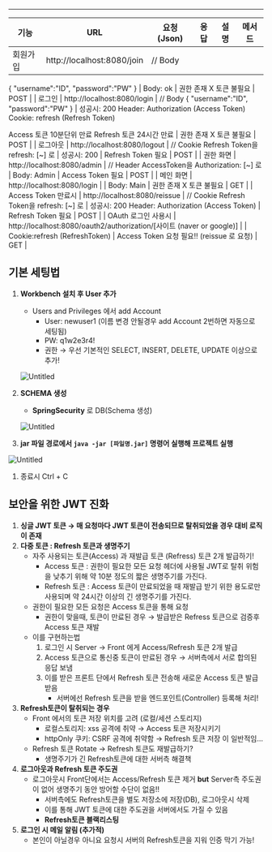 ---

| 기능 | URL | 요청(Json) | 응답 | 설명 | 메서드 |
| --- | --- | --- | --- | --- | --- |
| 회원가입 | http://localhost:8080/join | // Body
{
"username":"ID",
"password":"PW"
} | Body: ok | 권한 존재 X
토큰 불필요 | POST |
| 로그인 | http://localhost:8080/login | // Body
{
"username":"ID",
"password":"PW"
} | 성공시: 200
Header: Authorization (Access Token)
Cookie: refresh (Refresh Token)

Access 토큰 10분단위 만료
Refresh 토큰 24시간 만료  | 권한 존재 X
토큰 불필요 | POST |
| 로그아웃  | http://localhost:8080/logout | // Cookie
Refresh Token을 
refresh: [~] 로 | 성공시: 200 | Refresh Token 필요 | POST |
| 권한 화면  | http://localhost:8080/admin | // Header
AccessToken을 
Authorization: [~] 로 | Body: Admin | Access Token 필요 | POST |
| 메인 화면 | http://localhost:8080/login |  | Body: Main  | 권한 존재 X
토큰 불필요 | GET |
| Access Token 만료시  | http://localhost:8080/reissue | // Cookie
Refresh Token을 
refresh: [~] 로 | 성공시: 200
Header: Authorization (Access Token) | Refresh Token 필요 | POST |
| OAuth 로그인 사용시 | http://localhost:8080/oauth2/authorization/[사이트 (naver or google)] |  | Cookie:refresh (RefreshToken) | Access Token 요청 필요!!
(reissue 로 요청) | GET |

## 기본 세팅법

1. **Workbench 설치 후 User 추가**
    - Users and Privileges 에서 add Account
        - User: newuser1 (이름 변경 안될경우 add Account 2번하면 자동으로 세팅됨)
        - PW: q1w2e3r4!
        - 권한 → 우선 기본적인 SELECT, INSERT, DELETE, UPDATE 이상으로 추가!
    
    ![Untitled](https://prod-files-secure.s3.us-west-2.amazonaws.com/5177a4df-080c-444a-bee8-4644fc74314b/c48ccf43-fc86-4980-9b09-2f2e405e1330/Untitled.png)
    
2. **SCHEMA 생성**
    - **SpringSecurity** 로 DB(Schema 생성)
    
    ![Untitled](https://prod-files-secure.s3.us-west-2.amazonaws.com/5177a4df-080c-444a-bee8-4644fc74314b/dc22f172-b727-4f65-b778-8d05857e903e/Untitled.png)
    
3. **jar 파일 경로에서 `java -jar [파일명.jar]` 명령어 실행해 프로젝트 실행**

![Untitled](https://prod-files-secure.s3.us-west-2.amazonaws.com/5177a4df-080c-444a-bee8-4644fc74314b/b082d6b6-55d0-4d7b-8729-01318abcbf2f/Untitled.png)

1. 종료시 Ctrl + C

## 보안을 위한 JWT 진화

1. **싱글 JWT 토큰 → 매 요청마다 JWT 토큰이 전송되므로 탈취되었을 경우 대비 로직이 존재**
2. **다중 토큰 : Refresh 토큰과 생명주기**
    - 자주 사용되는 토큰(Access) 과 재발급 토큰 (Refress) 토큰 2개 발급하기!
        - Access 토큰 : 권한이 필요한 모든 요청 헤더에 사용될 JWT로 탈취 위험을 낮추기 위해 약 10분 정도의 짧은 생명주기를 가진다.
        - Refresh 토큰 : Access 토큰이 만료되었을 때 재발급 받기 위한 용도로만 사용되며 약 24시간 이상의 긴 생명주기를 가진다.
    - 권한이 필요한 모든 요청은 Access 토큰을 통해 요청
        - 권한이 맞을때, 토큰이 만료된 경우 → 발급받은 Refress 토큰으로 검증후 Access 토큰 재발
    - 이를 구현하는법
        1. 로그인 시 Server → Front 에게 Access/Refresh 토큰 2개 발급
        2. Access 토큰으로 통신중 토큰이 만료된 경우 → 서버측에서 서로 합의된 응답 보냄
        3. 이를 받은 프론트 단에서 Refresh 토큰 전송해 새로운 Access 토큰 발급받음 
            - 서버에선 Refresh 토큰을 받을 엔드포인트(Controller) 등록해 처리!
3. **Refresh토큰이 탈취되는 경우**
    - Front 에서의 토큰 저장 위치를 고려 (로컬/세션 스토리지)
        - 로컬스토리지: xss 공격에 취약 → Access 토큰 저장시키기
        - httpOnly 쿠키: CSRF 공격에 취약함 → Refresh 토큰 저장 이  일반적임…
    - Refresh 토큰 Rotate → Refresh 토큰도 재발급하기?
        - 생명주기가 긴 Refresh토큰에 대한 서버측 해결책
4. **로그아웃과 Refresh 토큰 주도권**
    - 로그아웃시 Front단에서는 Access/Refresh 토큰 제거 **but** Server측 주도권이 없어 생명주기 동안 방어할 수단이 없음!!
        - 서버측에도 Refresh토큰을 별도 저장소에 저장(DB), 로그아웃시 삭제
        - 이를 통해 JWT 토큰에 대한 주도권을 서버에서도 가질 수 있음
        - **Refresh토큰 블랙리스팅**
5. **로그인 시 메일 알림 (추가적)**
    - 본인이 아닐경우 아니요 요청시 서버의 Refresh토큰을 지워 인증 막기 가능!
